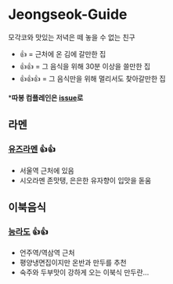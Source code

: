 # Jeongseok-Guide
모각코와 맛있는 저녁은 떼 놓을 수 없는 친구

* 👍 = 근처에 온 김에 갈만한 집
* 👍👍 = 그 음식을 위해 30분 이상을 쓸만한 집
* 👍👍👍 = 그 음식만을 위해 멀리서도 찾아갈만한 집

***따봉 컴플레인은 [issue](https://github.com/suhak-ui-jeongseok/Jeongseok-Guide/issues)로**

## 라멘
### [유즈라멘](https://store.naver.com/restaurants/detail?entry=plt&id=1539185460) 👍👍
* 서울역 근처에 있음
* 시오라멘 존맛탱, 은은한 유자향이 입맛을 돋움

## 이북음식
### [능라도](https://neungrado.modoo.at/) 👍👍
* 언주역/역삼역 근처
* 평양냉면집이지만 온반과 만두를 추천
* 숙주와 두부맛이 강하게 오는 이북식 만두란...
